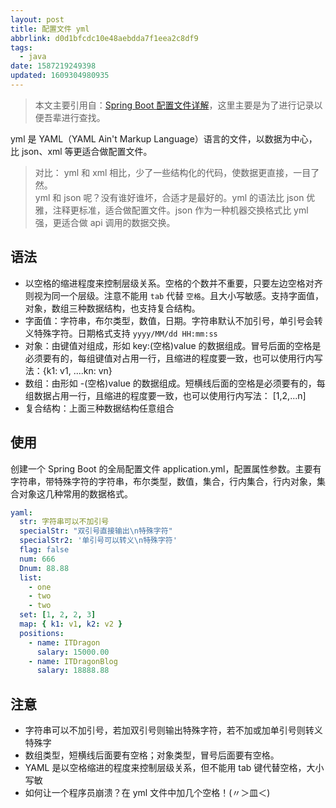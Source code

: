 ```yaml
---
layout: post
title: 配置文件 yml
abbrlink: d0d1bfcdc10e48aebdda7f1eea2c8df9
tags:
  - java
date: 1587219249398
updated: 1609304980935
---
```


> 本文主要引用自：[Spring Boot 配置文件详解](https://www.cnblogs.com/itdragon/p/8686554.html)，这里主要是为了进行记录以便吾辈进行查找。

yml 是 YAML（YAML Ain't Markup Language）语言的文件，以数据为中心，比 json、xml 等更适合做配置文件。

> 对比：
> yml 和 xml 相比，少了一些结构化的代码，使数据更直接，一目了然。\
> yml 和 json 呢？没有谁好谁坏，合适才是最好的。yml 的语法比 json 优雅，注释更标准，适合做配置文件。json 作为一种机器交换格式比 yml 强，更适合做 api 调用的数据交换。

## 语法

*   以空格的缩进程度来控制层级关系。空格的个数并不重要，只要左边空格对齐则视为同一个层级。注意不能用 `tab` 代替 `空格`。且大小写敏感。支持字面值，对象，数组三种数据结构，也支持复合结构。
*   字面值：字符串，布尔类型，数值，日期。字符串默认不加引号，单引号会转义特殊字符。日期格式支持 `yyyy/MM/dd HH:mm:ss`
*   对象：由键值对组成，形如 key:(空格)value 的数据组成。冒号后面的空格是必须要有的，每组键值对占用一行，且缩进的程度要一致，也可以使用行内写法：{k1: v1, ....kn: vn}
*   数组：由形如 -(空格)value 的数据组成。短横线后面的空格是必须要有的，每组数据占用一行，且缩进的程度要一致，也可以使用行内写法： \[1,2,...n]
*   复合结构：上面三种数据结构任意组合

## 使用

创建一个 Spring Boot 的全局配置文件 application.yml，配置属性参数。主要有字符串，带特殊字符的字符串，布尔类型，数值，集合，行内集合，行内对象，集合对象这几种常用的数据格式。

```yaml
yaml:
  str: 字符串可以不加引号
  specialStr: "双引号直接输出\n特殊字符"
  specialStr2: '单引号可以转义\n特殊字符'
  flag: false
  num: 666
  Dnum: 88.88
  list:
    - one
    - two
    - two
  set: [1, 2, 2, 3]
  map: { k1: v1, k2: v2 }
  positions:
    - name: ITDragon
      salary: 15000.00
    - name: ITDragonBlog
      salary: 18888.88
```

## 注意

*   字符串可以不加引号，若加双引号则输出特殊字符，若不加或加单引号则转义特殊字
*   数组类型，短横线后面要有空格；对象类型，冒号后面要有空格。
*   YAML 是以空格缩进的程度来控制层级关系，但不能用 tab 键代替空格，大小写敏
*   如何让一个程序员崩溃？在 yml 文件中加几个空格！(〃＞皿＜)
